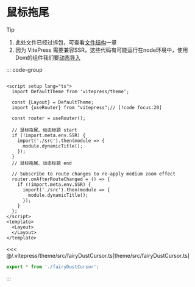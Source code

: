 # 鼠标拖尾

> [!TIP]
> 1. 此处文件已经过拆包，可查看[文件结构](/build/vitepress/2.文件结构)一章
> 2. 因为 VitePress
     需要兼容SSR，这些代码有可能运行在node环境中，使用Dom的组件我们要[动态导入](https://vitepress.dev/zh/guide/ssr-compat#libraries-that-access-browser-api-on-import)

::: code-group

```vue [theme/Layout.vue] {4-23}

<script setup lang="ts">
  import DefaultTheme from 'vitepress/theme';

  const {Layout} = DefaultTheme;
  import {useRouter} from "vitepress";// [!code focus:20]

  const router = useRouter();

  // 鼠标拖尾、动态标题 start
  if (!import.meta.env.SSR) {
    import('./src').then(module => {
      module.dynamicTitle();
    });
  }
  // 鼠标拖尾、动态标题 end

  // Subscribe to route changes to re-apply medium zoom effect
  router.onAfterRouteChanged = () => {
    if (!import.meta.env.SSR) {
      import('./src').then(module => {
        module.dynamicTitle();
      });
    }
  };
</script>
<template>
  <Layout>
  </Layout>
</template>
```

<<< @/.vitepress/theme/src/fairyDustCursor.ts[theme/src/fairyDustCursor.ts]

```ts [theme/src/index.ts]
export * from './fairyDustCursor';
```

:::